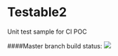 # Testable2
Unit test sample for CI POC

####Master branch build status: 
![](https://travis-ci.org/chrisahunter/Testable2.svg?branch=master)

